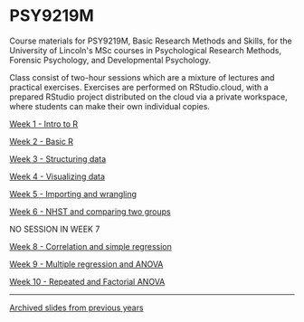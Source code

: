 # PSY9219M
Course materials for PSY9219M, Basic Research Methods and Skills, for the University of Lincoln's MSc courses in Psychological Research Methods, Forensic Psychology, and Developmental Psychology.

Class consist of two-hour sessions which are a mixture of lectures and practical exercises. Exercises are performed on RStudio.cloud, with a prepared RStudio project distributed on the cloud via a private workspace, where students can make their own individual copies.


[Week 1 - Intro to R](01-intro_xar.html)

[Week 2 - Basic R](Week-2---Basic_R.html)

[Week 3 - Structuring data](Week-3---More-on-Data.html)

[Week 4 - Visualizing data](Week-4---Exploring-data-graphically.html)

[Week 5 - Importing and wrangling](Week-5---Import-and-wrangling.html)

[Week 6 - NHST and comparing two groups](Week-6---NHST-two-means.html)

NO SESSION IN WEEK 7

[Week 8 - Correlation and simple regression](Week-8---Correlation-Regression.html)

[Week 9 - Multiple regression and ANOVA ](Week-9---Multi-Regression-ANOVA.html)

[Week 10 - Repeated and Factorial ANOVA](Week-10-Repeated-and-Factorial-ANOVA.html)


---
[Archived slides from previous years](archived/1819/README.html)